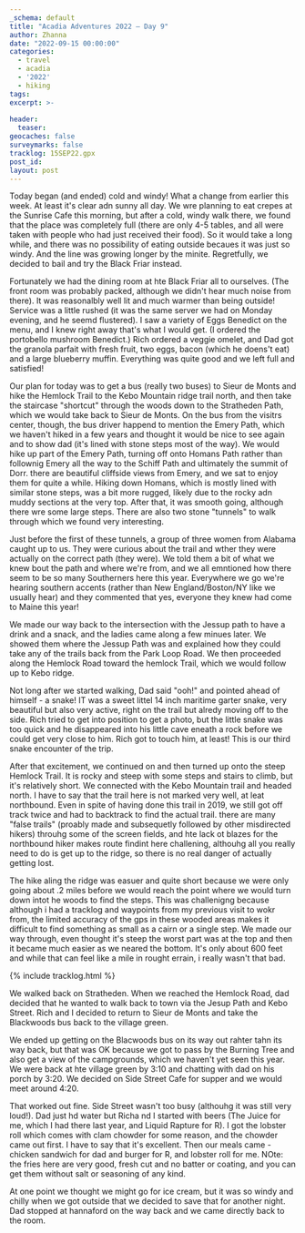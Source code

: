 ```yaml
---
_schema: default
title: "Acadia Adventures 2022 – Day 9"
author: Zhanna
date: "2022-09-15 00:00:00"
categories: 
  - travel
  - acadia
  - '2022'
  - hiking
tags:
excerpt: >-
  
header:
  teaser:
geocaches: false
surveymarks: false
tracklog: 15SEP22.gpx
post_id: 
layout: post  
---
```


Today began (and ended) cold and windy! What a change from earlier this week. At least it's clear adn sunny all day. We wre planning to eat crepes at the Sunrise Cafe this morning, but after a cold, windy walk there, we found that the place was completely full (there are only 4-5 tables, and all were taken with people who had just received their food). So it would take a long while, and there was no possibility of eating outside becaues it was just so windy. And the line was growing longer by the minite. Regretfully, we decided to bail and try the Black Friar instead. 

Fortunately we had the dining room at hte Black Friar all to ourselves. (The front room was probably packed, although we didn't hear much noise from there).  It was reasonalbly well lit and much warmer than being outside! Service was a little rushed (it was the same server we had on Monday evening, and he seemd flustered). I saw a variety of Eggs Benedict on the menu, and I knew right away that's what I would get. (I ordered the portobello mushroom Benedict.) Rich ordered a veggie omelet, and Dad got the granola parfait with fresh fruit, two eggs, bacon (which he doens't eat) and a large blueberry muffin. Everything was quite good and we left full and satisfied!

Our plan for today was to get a bus (really two buses) to Sieur de Monts and hike the Hemlock Trail to the Kebo Mountain ridge trail north, and then take the staircase "shortcut" through the woods down to the Stratheden Path, which we would take back to Sieur de Monts. On the bus from the visitrs center, though, the bus driver happend to mention the Emery Path, which we haven't hiked in a few years and thought it would be nice to see again and to show dad (it's lined with stone steps most of the way). We would hike up part of the Emery Path, turning off onto Homans Path rather than follownig Emery all the way to the Schiff Path and ultimately the summit of Dorr. there are beautiful cliffside views from Emery, and we sat to enjoy them for quite a while. Hiking down Homans, which is mostly lined with similar stone steps, was a bit more rugged, likely due to the rocky adn muddy sections at the very top. After that, it was smooth going, although there wre some large steps. There are also two stone "tunnels" to walk through which we found very interesting. 

Just before the first of these tunnels, a group of three women from Alabama caught up to us. They were curious about the trail and wther they were actually on the correct path (they were). We told them a bit of what we knew bout the path and where we're from, and we all emntioned how there seem to be so many Southerners here this year. Everywhere we go we're hearing southern accents (rather than New England/Boston/NY like we usually hear) and they commented that yes, everyone they knew had come to Maine this year!

We made our way back to the intersection with the Jessup path to have a drink and a snack, and the ladies came along a few minues later. We showed them where the Jessup Path was and explained how they could take any of the trails back from the Park Loop Road. We then proceeded along the Hemlock Road toward the hemlock Trail, which we would follow up to Kebo ridge.

Not long after we started walking, Dad said "ooh!" and pointed ahead of himself - a snake! IT was a sweet littel 14 inch maritime garter snake, very beautiful but also very active, right on the trail but alredy moving off to the side. Rich tried to get into position to get a photo, but the little snake was too quick and he disappeared into his little cave eneath a rock before we could get very close to him. Rich got to touch him, at least! This is our third snake encounter of the trip.

After that excitement, we continued on and then turned up onto the steep Hemlock Trail. It is rocky and steep with some steps and stairs to climb, but it's relatively short. We connected with the Kebo Mountain trail and headed north. I have to say that the trail here is not marked very well, at leat northbound. Even in spite of having done this trail in 2019, we still got off track twice and had to backtrack to find the actual trail.  there are many "false trails" (proably made and subsequetly followed by other misdirected hikers) throuhg some of the screen fields, and hte lack ot blazes for the northbound hiker makes route findint here challening, althouhg all you really need to do is get up to the ridge, so there is no real danger of actually getting lost. 

The hike aling the ridge was easuer and quite short because we were only going about .2 miles before we would reach the point where we would turn down intot he woods to find the steps. This was challenigng because although i had a tracklog and waypoints from my previous visit to wokr from, the limited accuracy of the gps in these wooded areas makes it difficult to find something as small as a cairn or a single step. We made our way through, even thought it's steep the worst part was at the top and then it became much easier as we neared the bottom. It's only about 600 feet and while that can feel like a mile in rought errain, i really wasn't that bad.

{% include tracklog.html %}

We walked back on Stratheden. When we reached the Hemlock Road, dad decided that he wanted to walk back to town via the Jesup Path and Kebo Street. Rich and I decided to return to Sieur de Monts and take the Blackwoods bus back to the village green.

We ended up getting on the Blacwoods bus on its way out rahter tahn its way back, but that was OK because we got to pass by the Burning Tree and also get a view of the campgrounds, which we haven't yet seen this year. We were back at hte village green by 3:10 and chatting with dad on his porch by 3:20. We decided on Side Street Cafe for supper and we would meet around 4:20.

That worked out fine. Side Street wasn't too busy (althouhg it was still very loud!). Dad just hd water but Richa nd I started with beers (The Juice for me, which I had there last year, and Liquid Rapture for R). I got the lobster roll which comes with clam chowder for some reason, and the chowder came out first. I have to say that it's excellent. Then our meals came - chicken sandwich for dad and burger for R, and lobster roll for me. NOte: the fries here are very good, fresh cut and no batter or coating, and you can get them without salt or seasoning of any kind.

At one point we thought we might go for ice cream, but it was so windy and chilly when we got outside that we decided to save that for another night. Dad stopped at hannaford on the way back and we came directly back to the room.